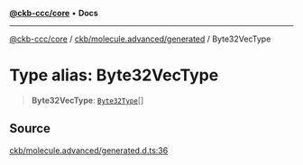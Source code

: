 [**@ckb-ccc/core**](README.md) • **Docs**

***

[@ckb-ccc/core](README.md) / [ckb/molecule.advanced/generated](ckb.molecule.advanced.generated.md) / Byte32VecType

# Type alias: Byte32VecType

> **Byte32VecType**: [`Byte32Type`](ckb.molecule.advanced.generated.Type.Byte32Type.md)[]

## Source

[ckb/molecule.advanced/generated.d.ts:36](https://github.com/SpectreMercury/ccc/blob/1b34760fdeb60ebebc0a7e641c12ef11dff1e7d0/packages/core/src/ckb/molecule.advanced/generated.d.ts#L36)
